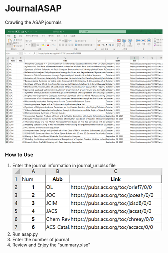 # JournalASAP
Crawling the ASAP journals

![result](./img/result.PNG)
### How to Use
1. Enter the journal information in journal_url.xlsx file
![input](./img/input.PNG)
2. Run asap.py
3. Enter the number of journal
4. Review and Enjoy the "summary.xlsx" 

